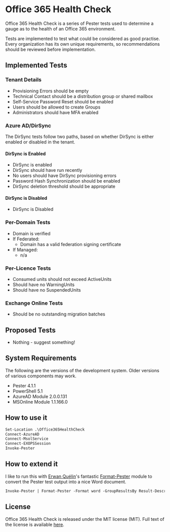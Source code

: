 # Office 365 Health Check

Office 365 Health Check is a series of Pester tests used to determine a gauge
as to the health of an Office 365 environment.

Tests are implemented to test what could be considered as good practise. Every
organization has its own unique requirements, so recommendations should be
reviewed before implementation. 

## Implemented Tests

### Tenant Details

* Provisioning Errors should be empty
* Technical Contact should be a distribution group or shared mailbox
* Self-Service Password Reset should be enabled
* Users should be allowed to create Groups
* Administrators should have MFA enabled

### Azure AD/DirSync

The DirSync tests follow two paths, based on whether DirSync is either enabled
or disabled in the tenant.

#### DirSync is Enabled

* DirSync is enabled
* DirSync should have run recently
* No users should have DirSync provisioning errors
* Password Hash Synchronization should be enabled
* DirSync deletion threshold should be appropriate

#### DirSync is Disabled

* DirSync is Disabled

### Per-Domain Tests

* Domain is verified
* If Federated:
  * Domain has a valid federation signing certificate
* If Managed:
  * n/a

### Per-Licence Tests

* Consumed units should not exceed ActiveUnits
* Should have no WarningUnits
* Should have no SuspendedUnits

### Exchange Online Tests

* Should be no outstanding migration batches

## Proposed Tests

* Nothing - suggest something!

## System Requirements

The following are the versions of the development system. Older versions of
various components may work.

* Pester 4.1.1
* PowerShell 5.1
* AzureAD Module 2.0.0.131
* MSOnline Module 1.1.166.0

## How to use it

```ps
Set-Location .\Office365HealthCheck
Connect-AzureAD
Connect-MsolService
Connect-EXOPSSession
Invoke-Pester
```

## How to extend it

I like to run this with [Erwan Quélin](https://github.com/equelin)'s fantastic
[Format-Pester](https://github.com/equelin/Format-Pester) module to convert
the Pester test output into a nice Word document.

```ps
Invoke-Pester | Format-Pester -Format word -GroupResultsBy Result-Describe-Context
```

## License

Office 365 Health Check is released under the MIT license (MIT). Full text of the license is available [here](https://github.com/chrisbrownie/Office365HealthCheck/blob/master/LICENSE).
